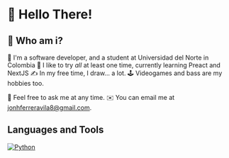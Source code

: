 # 👋 Hello There!

## 🐊 Who am i?
📌  I'm a software developer, and a student at Universidad del Norte in Colombia
📌  I like to try *all* at least one time, currently learning Preact and NextJS
✍️  In my free time, I draw... a lot.
🕹️  Videogames and bass are my hobbies too.

💬  Feel free to ask me at any time.
✉️  You can email me at jonhferreravila8@gmail.com.

## Languages and Tools
<a href='https://github.com/shivamkapasia0' target="_blank"><img alt='Python' src='https://img.shields.io/badge/Python-100000?style=for-the-badge&logo=Python&logoColor=FEFEFF&labelColor=000000&color=000000'/></a>

